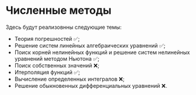 <h1>Численные методы</h1>
<p>Здесь будут реализовнны следующие темы:</p>
<ul>
  <li>Теория погрешностей	&#9989;;</li>
  <li>Решение систем линейных алгебраических уравнений	&#9989;;</li>
  <li>Поиск корней нелинейных функций и решение систем нелинейных уравнений методом Ньютона	&#9989;;</li>
  <li>Поиск собственных значений &#10060;;</li>
  <li>Итерполяция функций	&#9989;;</li>
  <li>Вычисление определенных интегралов &#10060;;</li>
  <li>Решение обыкновенных дифференциальных уравнений &#10060;.</li>
</ul>
